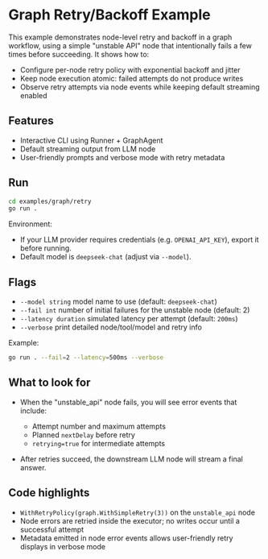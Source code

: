 # Graph Retry/Backoff Example

This example demonstrates node-level retry and backoff in a graph workflow, using a simple "unstable API" node that intentionally fails a few times before succeeding. It shows how to:

- Configure per-node retry policy with exponential backoff and jitter
- Keep node execution atomic: failed attempts do not produce writes
- Observe retry attempts via node events while keeping default streaming enabled

## Features

- Interactive CLI using Runner + GraphAgent
- Default streaming output from LLM node
- User-friendly prompts and verbose mode with retry metadata

## Run

```bash
cd examples/graph/retry
go run .
```

Environment:

- If your LLM provider requires credentials (e.g. `OPENAI_API_KEY`), export it before running.
- Default model is `deepseek-chat` (adjust via `--model`).

## Flags

- `--model string` model name to use (default: `deepseek-chat`)
- `--fail int` number of initial failures for the unstable node (default: 2)
- `--latency duration` simulated latency per attempt (default: `200ms`)
- `--verbose` print detailed node/tool/model and retry info

Example:

```bash
go run . --fail=2 --latency=500ms --verbose
```

## What to look for

- When the "unstable_api" node fails, you will see error events that include:
  - Attempt number and maximum attempts
  - Planned `nextDelay` before retry
  - `retrying=true` for intermediate attempts

- After retries succeed, the downstream LLM node will stream a final answer.

## Code highlights

- `WithRetryPolicy(graph.WithSimpleRetry(3))` on the `unstable_api` node
- Node errors are retried inside the executor; no writes occur until a successful attempt
- Metadata emitted in node error events allows user-friendly retry displays in verbose mode

